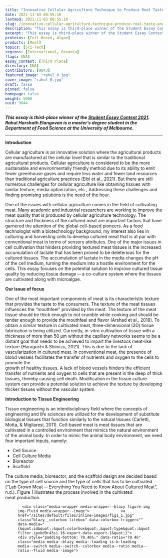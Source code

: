 ```yaml
---
title: "Innovative Cellular Agriculture Technique to Produce Real Taste and Texture in Cultured Meat"
date: 2021-11-03 08:55:10
lastmod: 2021-11-03 08:55:10
slug: /innovative-cellular-agriculture-technique-produce-real-taste-and-texture-cultured-meat
description: "This essay is third-place winner of the Student Essay Contest 2021. Rahul Harshath Elangovan is a master’s degree student in the Department of Food Science at the University of Melbourne."
excerpt: "This essay is third-place winner of the Student Essay Contest 2021. Rahul Harshath Elangovan is a master’s degree student in the Department of Food Science at the University of Melbourne."
proteins: [Cell-Based, Algae]
products: [Meat]
topics: [Sci-Tech]
regions: [International, Oceania]
flags: [NA]
essay_contest: [Third Place]
directory: [NA]
contributors: [9843]
featured_image: "rahul_0.jpg"
cover_image: "rahul_0.jpg"
draft: false
pinned: false
homepage: false
weight: 5000
uuid: 9844
---
```

<p><em><strong>This essay is third-place winner of the <a href="https://www.proteinreport.org/student-essay-contest-2021">Student Essay Contest 2021</a>. Rahul Harshath Elangovan is a master’s degree student in the Department of Food Science at the University of Melbourne.</strong></em></p>

<hr />
<p><strong>Introduction</strong></p>

<p>Cellular agriculture is an innovative solution where the agricultural products are manufactured at the cellular level that is similar to the traditional agricultural products. Cellular agriculture is considered to be the more sustainable and environmentally friendly method due to its ability to emit fewer greenhouse gases and require less water and fewer land resources than traditional agriculture practices (Eibl et al., 2021). But there are still numerous challenges for cellular agriculture like obtaining tissues with similar texture, media optimization, etc., Addressing these challenges and finding promising solutions is the need of the hour.</p>

<p>One of the issues with cellular agriculture comes in the field of cultivating meat. Many academic and industrial researchers are working to improve the meat quality that is produced by cellular agriculture technology. The structure and thickness of the cultured meat are important factors that have garnered the attention of the global cell-based pioneers. As a food technologist with a biotechnology background, my interest also lies in culturing and harvesting cells to develop cultured meat that is at par with conventional meat in terms of sensory attributes. One of the major issues in cell cultivation that hinders providing textured meat tissues is the increased accumulation of lactate that has been proved to be deleterious for the cultured tissues. The accumulation of lactate in the media changes the pH of the cell medium, turning the medium into a hostile environment for the cells. This essay focuses on the potential solution to improve cultured tissue quality by reducing tissue damage — a co-culture system where the tissues are cultivated along with microalgae.</p>

<p><strong>Our issue of focus</strong></p>

<p>One of the most important components of meat is its characteristic texture that provides the taste to the consumers. The texture of the meat tissues influences the “mouthfeel” provided by the meat. The texture of the meat tissue should be thick enough to not crumble while cooking and should be tender enough to provide the mouthfeel and flavor (Arshad et al., 2018). To obtain a similar texture in cultivated meat, three-dimensional (3D) tissue fabrication is being utilized. Currently, in-vitro cultivation of tissue with a thickness of more than 50 μm without the capillary networks seems to be a distant goal that needs to be achieved to impart the livestock meat-like texture (Haraguchi <span class="amp">&</span> Shimizu, 2021). This is due to the lack of vascularization in cultured meat. In conventional meat, the presence of blood vessels facilitates the transfer of nutrients and oxygen to the cells to promote the<br />
growth of healthy tissues. A lack of blood vessels hinders the efficient transfer of nutrients and oxygen to cells that are present in the deep of thick tissues, thereby causing cell death. Modification in the tissue culture system can provide a potential solution to achieve the texture by developing thicker tissues without the vascular system.</p>

<p><strong>Introduction to Tissue Engineering</strong></p>

<p>Tissue engineering is an interdisciplinary field where the concepts of engineering and life sciences are utilized for the development of substitute biological tissues that function similarly to the natural tissues (Carletti, Motta, <span class="amp">&</span> Migliaresi, 2011). Cell-based meat is meat tissues that are cultivated in a controlled environment that mimics the natural environment of the animal body. In order to mimic the animal body environment, we need four important inputs, namely:</p>

<ul>
	<li>Cell Source</li>
	<li>Cell Culture Media</li>
	<li>Bioreactor</li>
	<li>Scaffold</li>
</ul>

<p>The culture media, bioreactor, and the scaffold design are decided based on the type of cell source and the type of cells that has to be cultivated (“Lab Grown Meat — Everything You Need to Know About Cultured Meat”, n.d.). Figure 1 illustrates the process involved in the cultivated meat production.</p>

<figure class="figure">
  




      <div class="media-wrapper media-wrapper--blazy figure-img img-fluid media-wrapper--image">              <a href="/sites/default/files/inline-images/fig1_1.jpg" class="blazy__colorbox litebox" data-colorbox-trigger="" data-media="{&quot;id&quot;:&quot;colorbox&quot;,&quot;type&quot;:&quot;image&quot;,&quot;width&quot;:3338,&quot;height&quot;:2352,&quot;rel&quot;:&quot;blazy-filter-ipxkd9r43si-16-export-data-export-1&quot;}">      <div style="padding-bottom: 70.46%;" data-ratio="70.46" class="media media--blazy media--loading is-b-loading media--switch media--switch--colorbox media--ratio media--ratio--fluid media--image">
<img alt="figure one" title="fig1_1.jpg" class="media__image media__element b-lazy img-fluid" data-entity-uuid="5c2a41c7-c2c0-4d01-93d8-602ae89ebe3f" data-src="/sites/default/files/inline-images/fig1_1.jpg" src="data:image/svg+xml;charset=utf-8,%3Csvg%20xmlns%3D'http%3A%2F%2Fwww.w3.org%2F2000%2Fsvg'%20viewBox%3D'0%200%203338%202352'%2F%3E" width="3338" height="2352" loading="lazy" typeof="foaf:Image" />
        <span class="media__icon media__icon--litebox"></span></div>
  </a>

                
          </div>  
            <div class="blazy__caption">
                              <div class="blazy__caption--description">Fig. 1. Graphic of Cultured Meat Production (Djisalov et al., 2021)</div>
                        </div>
      


      
  </figure>

<p>For the cells to grow in vitro, we need to provide the required nutrients through the growth media. The growth media should essentially contain all the nutrients that the cells get inside an animal’s body. The components of the growth media are:</p>

<ul>
	<li>Carbohydrates</li>
	<li>Amino acids</li>
	<li>Fats</li>
	<li>Vitamins</li>
	<li>Minerals</li>
	<li>Growth stimuli (signaling molecules)</li>
</ul>

<p>With these molecules present in the right proportion, the growth media nurtures the cells to grow and promotes the cells to differentiate into different types of cells that make up the end product meat (O’Neill, Cosenza, Baar, <span class="amp">&</span> Block, 2021).</p>

<p>With the nutrients provided via growth media, the cells proliferate within a bioreactor. To obtain thicker and structured meat-like tissues, the cells need to be transferred into suitable scaffolds. The role of scaffolds is to promote three-dimensional cell growth with continuous perfusion to the growth media. Selection of the suitable scaffold depends on various factors such as mechanical properties, porosity, biocompatibility, etc., (“Cultivated meat scaffolding | Deep dive | GFI”, n.d.).</p>

<p>Following the growth in scaffolds, the cultivated meat gets harvested. At the harvesting stage, the cultivated meat looks no different from the conventional meat. But, cultivated meat takes less time to produce the meat than the conventional one, thanks to cellular agriculture technology. Figure 2 shows the difference between the cellular agriculture method and the animal agriculture method for producing the same end product - meat.</p>

<figure class="figure">
  




      <div class="media-wrapper media-wrapper--blazy figure-img img-fluid media-wrapper--image">              <a href="/sites/default/files/inline-images/fig2_1.jpg" class="blazy__colorbox litebox" data-colorbox-trigger="" data-media="{&quot;id&quot;:&quot;colorbox&quot;,&quot;type&quot;:&quot;image&quot;,&quot;width&quot;:1338,&quot;height&quot;:813,&quot;rel&quot;:&quot;blazy-filter-ipxkd9r43si-16-export-data-export-1&quot;}">      <div style="padding-bottom: 60.76%;" data-ratio="60.76" class="media media--blazy media--loading is-b-loading media--switch media--switch--colorbox media--ratio media--ratio--fluid media--image">
<img alt="figure two" title="fig2_1.jpg" class="media__image media__element b-lazy img-fluid" data-entity-uuid="c7aee8ee-3ad3-4fb8-a691-7b374cf3d310" data-src="/sites/default/files/inline-images/fig2_1.jpg" src="data:image/svg+xml;charset=utf-8,%3Csvg%20xmlns%3D'http%3A%2F%2Fwww.w3.org%2F2000%2Fsvg'%20viewBox%3D'0%200%201338%20813'%2F%3E" width="1338" height="813" loading="lazy" typeof="foaf:Image" />
        <span class="media__icon media__icon--litebox"></span></div>
  </a>

                
          </div>  
            <div class="blazy__caption">
                              <div class="blazy__caption--description">Fig.2. The difference in process between Cellular Agriculture and Animal Agriculture (How Is Cultivated Meat Made?, 2021)</div>
                        </div>
      


      
  </figure>

<p><strong>Reason for Tissue Damage</strong></p>

<p>Tissue formation metabolism involves a complex chemical reaction that requires adequate energy. The growth media is packed full of nutrients for energy provision to the cells to successfully carry out the tissue formation process. The growth media is usually rich in glucose and glutamine, compounds that are mandatory to achieve rapid cell growth. The cultured cells feed on glucose rapidly for their growth (Buchsteiner, Quek, Gray, <span class="amp">&</span> Nielsen, 2018). This is considered an inefficient process because of the low amount of energy obtained per glucose molecule consumed. The energy transfer ratio is 2:1 (2 moles of energy compound for one mole of glucose consumed), which is not efficient for culturing cells (Venkatesh, Darunte, <span class="amp">&</span> Bhat, 2013). This is also known as the “Warburg Effect”, where the increased glucose consumption by the cells leads to the increase in the accumulation of lactate, a toxic metabolic waste that damages the cells. Figure 3 shows the Warburg effect pathway.</p>

<p><a href="https://link.springer.com/referenceworkentry/10.1007%2F978-1-4419-9863-7_703">Fig.3. Schematic Representation of the Warburg Effect (Venkatesh et al., 2013)</a></p>

<p>Studies have shown that the increased accumulation of lactate affects the pH of the media, thereby leading to a hostile environment for the cultivated cells. In addition to the detrimental effect of lactate, accumulation of ammonia is also considered to impart cell damage. Cells utilize glutamine present in the growth media not only for the biosynthetic pathways of purine and pyrimidine synthesis but also as a major energy source. Cells utilize glutamine for their metabolism leaving behind ammonia as the metabolic waste (Schneider, Marison, <span class="amp">&</span> Von Stockar, 1996).</p>

<p>The accumulation of these two metabolic wastes in the media increases the toxicity of the media and causes tissue damage. To overcome the increased accumulation of lactate, the cells die and release an enzyme called Lactate Dehydrogenase (LDH), which converts lactate into pyruvate (Legrand et al., 1992).</p>

<p><strong>Proposed Solution – “Co-culture system”</strong></p>

<p>Microalgae are autotrophic microorganisms that utilize carbon-di-oxide and nitrogen compounds and excretes oxygen during the photosynthesis process. They can be considered as “miniature plants” as they also use the photosynthesis process for producing valuable biocomponents. With this background, Haraguchi et al., (2017) conducted an innovative study where the mammalian cells C2C12 and Rat Cardiac Cell sheet are co-cultured along with microalgae, Chlorococcum littorale. Co-culture is a system where the mammalian cells and the microalgae are cultured in the same dish, as they proceed to grow and live by having close interaction with each other. This study shows that the co-culture system of mammalian cells and microalgae exhibits a symbiotic relationship, where the oxygen excreted by the microalgae got utilized by the mammalian cells and in turn, the microalgae utilize the mammalian metabolic waste – carbon-di-oxide and ammonia, for their photosynthetic process. In simple terms, the waste excreted by microalgae is utilized by the mammalian cells as a nutrient source and vice-versa for the microalgal cells. This efficient usage of waste metabolites has facilitated the mammalian cells to consume less glucose from the media, thereby reducing the lactate accumulation, which we discussed as toxic for the mammalian cells. Hence, the co-culture system has shown promising results by reduced cell damage (Haraguchi et al., 2017). Reduction of cell damage facilitates the cultivation of thicker cells that can be further processed to obtain the exact meat-like texture and therefore, achieve the meat-like sensory attributes like mouthfeel, flavor, taste, etc., Figure 4 illustrates the co-culture system used for the study.</p>

<figure class="figure">
  




      <div class="media-wrapper media-wrapper--blazy figure-img img-fluid media-wrapper--image">              <a href="/sites/default/files/inline-images/fig4.jpg" class="blazy__colorbox litebox" data-colorbox-trigger="" data-media="{&quot;id&quot;:&quot;colorbox&quot;,&quot;type&quot;:&quot;image&quot;,&quot;width&quot;:1037,&quot;height&quot;:794,&quot;rel&quot;:&quot;blazy-filter-ipxkd9r43si-16-export-data-export-1&quot;}">      <div style="padding-bottom: 76.57%;" data-ratio="76.57" class="media media--blazy media--loading is-b-loading media--switch media--switch--colorbox media--ratio media--ratio--fluid media--image">
<img alt="figure four" title="fig4.jpg" class="media__image media__element b-lazy img-fluid" data-entity-uuid="8a0f1907-19d1-4993-a8e1-2f2d600283d1" data-src="/sites/default/files/inline-images/fig4.jpg" src="data:image/svg+xml;charset=utf-8,%3Csvg%20xmlns%3D'http%3A%2F%2Fwww.w3.org%2F2000%2Fsvg'%20viewBox%3D'0%200%201037%20794'%2F%3E" width="1037" height="794" loading="lazy" typeof="foaf:Image" />
        <span class="media__icon media__icon--litebox"></span></div>
  </a>

                
          </div>  
            <div class="blazy__caption">
                              <div class="blazy__caption--description">Fig.4. Co-culture system with microalgae and mammalian cells (Haraguchi et al., 2017)</div>
                        </div>
      


      
  </figure>

<p><strong>3-D Tissue Fabrication</strong></p>

<p>Haraguchi et al., (2021) conducted a study using the co-culture system where mammalian cell C2C12 and microalgae, Chlorella vulgaris, were cultivated to produce thicker cells. In that study, they found that the release of lactate dehydrogenase has been reduced to one-seventh compared to the normal mammalian cell cultivation. This means the cultivation of thicker cells with improved cell damage is possible via the co-culture system. Cultivation of thicker cells using animal cells alone leads to tissue damage due to the accumulation of toxic metabolic wastes like lactate. But the co-culture system has shown improved efficiency for fabricating thicker cells of 200-400 μm without incurring major tissue damage. This can be a potential tool for producing thicker and nutrient-rich cultured food (Haraguchi <span class="amp">&</span> Shimizu, 2021). Thicker tissues provide better texture when subjected to the 3D fabrication process. Figure 5 displays the increased cell thickness produced by the co-culture system.</p>

<p><a href="https://www.researchgate.net/publication/349959168_Three-dimensional_tissue_fabrication_system_by_co-culture_of_microalgae_and_animal_cells_for_production_of_thicker_and_healthy_cultured_food">Fig. 5. Difference of tissue thickness between monoculture and co-culture (Haraguchi <span class="amp">&</span> Shimizu, 2021)</a></p>

<p><strong>Recombinant Microalgae</strong></p>

<p>A study by Haraguchi et al., (2021) shows that the co-culture system shows reduced LDH production when the cells are cultivated at 30°C. At 37°C, the LDH production seems to be high due to the increased cell damage. As we have discussed earlier, the increase in lactate accumulation triggers the LDH release from the tissues by altering the pH of the media. To convert the lactate into pyruvate without damaging the cells, we propose the solution of making the microalgae release the LDH by recombinant technology (Valvona, Fillmore, Nunn, <span class="amp">&</span> Pilkington, 2016).</p>

<p>Isolation of the gene LDH-A, which produces the LDH enzyme, from the mammalian cells and transferring it to the microalgal cells can be achieved via numerous methods like electroporation, Agrobacterium tumefaciens – mediated, particle bombardment, etc., Microalgal chloroplast genomes have been proven to be efficient for the expression of foreign proteins (Potvin <span class="amp">&</span> Zhang, 2010), in our case, it is the LDH enzyme. This entire process is similar to the production of soy leghemoglobin produced by the Impossible for their burgers, but instead of soy leghemoglobin, we aim at producing LDH enzyme.</p>

<p>This can be a potential solution as the co-culture system has already been proved to be efficient for thicker tissue fabrication. In times of increased lactate accumulation, the microalgae will release the LDH in response to maintain the pH, thereby keeping the environment in the medium intact that is suitable for the growth of healthier tissues.</p>

<p>Intact thicker cells then can be harvested and processed to provide the necessary texture to provide the sensory needs that consumers expect from meat. The proposed solution aims at eliminating the toxic wastes that affect the tissues, thereby providing healthy tissues that exactly replicate the animal tissues in terms of texture and taste.</p>

<p><strong>Conclusion</strong></p>

<p>Cellular agriculture is an innovative field that comes with promising solutions for the global problems that we are facing currently. As an innovative field, it also possesses challenges that need to be solved by scientific work. The proposed solution of the co-culture system where the symbiotic relationship between the mammalian cells and the microalgal cells are achieved shows promising results that it can be used as a tool for fabricating thick and nutrient-rich cultivated meat. This could advance the rate of cellular meat cultivation to enter the consumer market soon.</p>

<p><strong>References</strong></p>

<p>Arshad, M. S., Sohaib, M., Ahmad, R. S., Nadeem, M. T., Imran, A., Arshad, M. U., … Amjad, Z. (2018). Ruminant meat flavor influenced by different factors with special reference to fatty acids. Lipids in health and disease, 17(1), 1-13.</p>

<p>Buchsteiner, M., Quek, L. E., Gray, P., <span class="amp">&</span> Nielsen, L. K. (2018). Improving culture performance and antibody production in CHO cell culture processes by reducing the Warburg effect. Biotechnology and bioengineering, 115(9), 2315-2327.</p>

<p>Carletti, E., Motta, A., <span class="amp">&</span> Migliaresi, C. (2011). Scaffolds for tissue engineering and 3D cell culture. 3D cell culture, 17-39.</p>

<p>Cultivated meat scaffolding | Deep dive | GFI. Retrieved 29 August 2021, from &lt;<a href="https://gfi.org/science/the-science-of-cultivated-meat/deep-dive-cultivated-meat-scaffolding/&gt">https://gfi.org/science/the-science-of-cultivated-meat/deep-dive-cultiv…</a>;</p>

<p>Djisalov, M., Knežić, T., Podunavac, I., Živojević, K., Radonic, V., Knežević, N. Ž., … Gadjanski, I. (2021). Cultivating Multidisciplinarity: Manufacturing and Sensing Challenges in Cultured Meat Production. Biology, 10(3), 204.</p>

<p>Eibl, R., Senn, Y., Gubser, G., Jossen, V., van den Bos, C., <span class="amp">&</span> Eibl, D. (2021). Cellular Agriculture: Opportunities and Challenges. Annual Review of Food Science and Technology, 12, 51-73.</p>

<p>Haraguchi, Y., Kagawa, Y., Sakaguchi, K., Matsuura, K., Shimizu, T., <span class="amp">&</span> Okano, T. (2017). Thicker three-dimensional tissue from a “symbiotic recycling system” combining mammalian cells and algae. Scientific reports, 7(1), 1-10.</p>

<p>Haraguchi, Y., <span class="amp">&</span> Shimizu, T. (2021). Three-dimensional tissue fabrication system by co-culture of microalgae and animal cells for production of thicker and healthy cultured food. Biotechnology letters, 43(6), 1117-1129. How Is Cultivated Meat Made?. (2021). Retrieved 29 August 2021, from &lt;<a href="https://www.whatiscultivatedmeat.com/process&gt">https://www.whatiscultivatedmeat.com/process&gt</a>;</p>

<p>Lab Grown Meat — Everything You Need to Know About Cultured Meat. Retrieved 29 August 2021, from &lt;<a href="https://cellbasedtech.com/lab-grown-meat&gt">https://cellbasedtech.com/lab-grown-meat&gt</a>;</p>

<p>Legrand, C., Bour, J., Jacob, C., Capiaumont, J., Martial, A., Marc, A., … Duval, D. (1992). Lactate dehydrogenase (LDH) activity of the number of dead cells in the medium of cultured eukaryotic cells as marker. Journal of biotechnology, 25(3), 231-243.</p>

<p>O’Neill, E. N., Cosenza, Z. A., Baar, K., <span class="amp">&</span> Block, D. E. (2021). Considerations for the development of cost‐effective cell culture media for cultivated meat production. Comprehensive Reviews in Food Science and Food Safety, 20(1), 686-709.</p>

<p>Potvin, G., <span class="amp">&</span> Zhang, Z. (2010). Strategies for high-level recombinant protein expression in transgenic microalgae: a review. Biotechnology advances, 28(6), 910-918.</p>

<p>Schneider, M., Marison, I. W., <span class="amp">&</span> Von Stockar, U. (1996). The importance of ammonia in mammalian cell culture. Journal of biotechnology, 46(3), 161-185.</p>

<p>Valvona, C. J., Fillmore, H. L., Nunn, P. B., <span class="amp">&</span> Pilkington, G. J. (2016). The regulation and function of lactate dehydrogenase a: therapeutic potential in brain tumor. Brain pathology, 26(1), 3-17.</p>

<p>Venkatesh, K. V., Darunte, L., <span class="amp">&</span> Bhat, P. J. (2013). Warburg Effect. In W. Dubitzky, O. Wolkenhauer, K.-H. Cho, <span class="amp">&</span> H. Yokota (Eds.), Encyclopedia of Systems Biology (pp. 2349-2350). New York, NY: Springer New York.</p>
